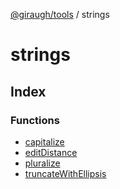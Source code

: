 [@giraugh/tools](../modules.md) / strings

# strings

## Index

### Functions

- [capitalize](functions/function.capitalize.md)
- [editDistance](functions/function.editDistance.md)
- [pluralize](functions/function.pluralize.md)
- [truncateWithEllipsis](functions/function.truncateWithEllipsis.md)
